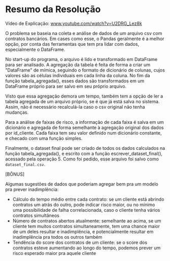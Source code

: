 # Resumo da Resolução

Vídeo de Explicação: www.youtube.com/watch?v=U2DRG_Lez8k

O problema se baseia na coleta e análise de dados de um arquivo csv com contratos bancários. Em cases como esse, o Pandas geralmente é a melhor opção, por conta das ferramentas que tem pra lidar com dados, especialmente o DataFrame.

No start-up do programa, o arquivo é lido e transformado em DataFrame para ser analisado. A agregação da tabela é feita de forma a criar um "DataFrame" de mímica, seguindo o formato de dicionário de colunas, cujos valores são as células individuais em cada linha da coluna. No fim da função tabela_agregada(), esses dados são transformados em um DataFrame próprio para ser salvo em seu próprio arquivo.

Visto que essa agregação demora um tempo, também tem a opção de ler a tabela agregada de um arquivo próprio, se é que já está salva no sistema. Assim, não é necessário recalculá-la caso o csv original não tenha mudanças.

Para a análise de faixas de risco, a informação de cada faixa é salva em um dicionário e agregada de forma semelhante à agregação original dos dados por id_cliente. Cada faixa tem seu valor definido num dicionário constante, e checado com uma função simples.

Finalmente, o dataset final pode ser criado de todos os dados calculados na função tabela_agregada(), e escrito com a função escrever_dataset_final(), acessado pela operação 5. Como foi pedido, esse arquivo foi salvo como `dataset_final.csv`.

[BÔNUS]

Algumas sugestões de dados que poderiam agregar bem pra um modelo pra prever inadimplência:
* Cálculo do tempo médio entre cada contrato: se um cliente está abrindo contratos um atrás do outro, pode indicar risco maior, ou no mínimo uma possibilidade de falha correlacionada, caso o cliente tenha vários contratos simultâneos
* Número de contratos abertos atualmente: semelhante ao acima, se um cliente tem muitos contratos simultaneamente, tem uma chance maior de um deles resultar e inadimplência, e potencialmente resultar em inadimplência pra todos os outros também
* Tendência do score dos contratos de um cliente: se o score dos contratos esteve aumentando ao longo do tempo, podemos prever um risco esperado maior pra aquele cliente